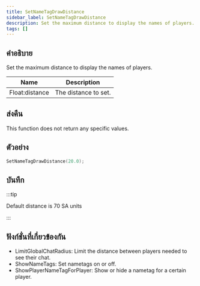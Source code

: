 ```yaml
---
title: SetNameTagDrawDistance
sidebar_label: SetNameTagDrawDistance
description: Set the maximum distance to display the names of players.
tags: []
---
```


## คำอธิบาย

Set the maximum distance to display the names of players.

| Name           | Description          |
| -------------- | -------------------- |
| Float:distance | The distance to set. |

## ส่งคืน

This function does not return any specific values.

## ตัวอย่าง

```c
SetNameTagDrawDistance(20.0);
```

## บันทึก

:::tip

Default distance is 70 SA units

:::

## ฟังก์ชั่นที่เกี่ยวข้องกัน

- LimitGlobalChatRadius: Limit the distance between players needed to see their chat.
- ShowNameTags: Set nametags on or off.
- ShowPlayerNameTagForPlayer: Show or hide a nametag for a certain player.
